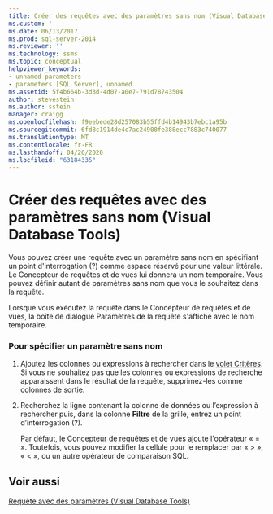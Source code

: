 ```yaml
---
title: Créer des requêtes avec des paramètres sans nom (Visual Database Tools) | Microsoft Docs
ms.custom: ''
ms.date: 06/13/2017
ms.prod: sql-server-2014
ms.reviewer: ''
ms.technology: ssms
ms.topic: conceptual
helpviewer_keywords:
- unnamed parameters
- parameters [SQL Server], unnamed
ms.assetid: 5f4b664b-3d3d-4d07-a0e7-791d78743504
author: stevestein
ms.author: sstein
manager: craigg
ms.openlocfilehash: f9eebede28d257083b55ffd4b14943b7ebc1a95b
ms.sourcegitcommit: 6fd8c1914de4c7ac24900fe388ecc7883c740077
ms.translationtype: MT
ms.contentlocale: fr-FR
ms.lasthandoff: 04/26/2020
ms.locfileid: "63184335"
---
```

# <a name="create-queries-with-unnamed-parameters-visual-database-tools"></a>Créer des requêtes avec des paramètres sans nom (Visual Database Tools)
  Vous pouvez créer une requête avec un paramètre sans nom en spécifiant un point d'interrogation (?) comme espace réservé pour une valeur littérale. Le Concepteur de requêtes et de vues lui donnera un nom temporaire. Vous pouvez définir autant de paramètres sans nom que vous le souhaitez dans la requête.  
  
 Lorsque vous exécutez la requête dans le Concepteur de requêtes et de vues, la boîte de dialogue Paramètres de la requête s'affiche avec le nom temporaire.  
  
### <a name="to-specify-an-unnamed-parameter"></a>Pour spécifier un paramètre sans nom  
  
1.  Ajoutez les colonnes ou expressions à rechercher dans le [volet Critères](visual-database-tools.md). Si vous ne souhaitez pas que les colonnes ou expressions de recherche apparaissent dans le résultat de la requête, supprimez-les comme colonnes de sortie.  
  
2.  Recherchez la ligne contenant la colonne de données ou l’expression à rechercher puis, dans la colonne **Filtre** de la grille, entrez un point d’interrogation (?).  
  
     Par défaut, le Concepteur de requêtes et de vues ajoute l'opérateur « = ». Toutefois, vous pouvez modifier la cellule pour le remplacer par « > », « < », ou un autre opérateur de comparaison SQL.  
  
## <a name="see-also"></a>Voir aussi  
 [Requête avec des paramètres &#40;Visual Database Tools&#41;](query-with-parameters-visual-database-tools.md)  
  
  
